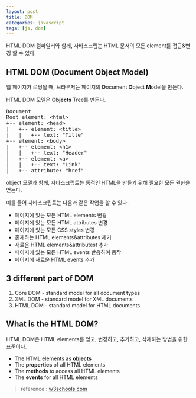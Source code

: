 ```yaml
---
layout: post
title: DOM
categories: javascript
tags: [js, dom]
---
```

HTML DOM 컴파일러와 함께, 자바스크립는 HTML 문서의 모든 element를 접근&변경 할 수 있다.

## HTML DOM (Document Object Model)
웹 페이지가 로딩될 때, 브라우저는 페이지의 **D**ocument **O**bject **M**odel을 만든다.

HTML DOM 모델은 **Objects** Tree를 만든다.

<pre>
Document
Root element: &lt;html>
+-- element: &lt;head>
|	+-- element: &lt;title>
|	|	+-- text: "Title"
+-- element: &lt;body>
|	+-- element: &lt;h1>
|	|	+-- text: "Header"	
|	+-- element: &lt;a>
|	|	+-- text: "Link"
|	+-- attribute: "href"
</pre>

object 모델과 함께, 자바스크립트는 동적인 HTML을 만들기 위해 필요한 모든 권한을 얻는다.

예를 들어 자바스크립트는 다음과 같은 작업을 할 수 있다.

- 페이지에 있는 모든 HTML elements 변경
- 페이지에 있는 모든 HTML attributes 변경
- 페이지에 있는 모든 CSS styles 변경
- 존재하는 HTML elements&attributes 제거
- 새로운 HTML elements&attributest 추가
- 페이지에 있는 모든 HTML events 반응하여 동작
- 페이지에 새로운 HTML events 추가

## 3 different part of DOM
1. Core DOM - standard model for all document types
2. XML DOM - standard model for XML documents
3. HTML DOM - standard model for HTML documents

## What is the HTML DOM?
HTML DOM은 HTML elements를 얻고, 변경하고, 추가하고, 삭제하는 방법을 위한 표준이다.

- The HTML elements as **objects**
- The **properties** of all HTML elements
- The **methods** to access all HTML elements
- The **events** for all HTML elements 

> reference : [w3schools.com](http://www.w3schools.com/js/js_htmldom.asp)

